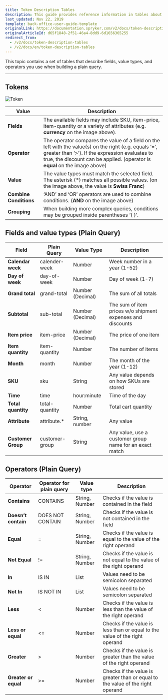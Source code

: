 ```yaml
---
title: Token Description Tables
description: This guide provides reference information in tables about fields and value types, operators you enter when creating a plain query.
last_updated: Nov 22, 2019
template: back-office-user-guide-template
originalLink: https://documentation.spryker.com/v2/docs/token-description-tables
originalArticleId: d65f1848-2f51-46a4-8dd9-6d1656365255
redirect_from:
  - /v2/docs/token-description-tables
  - /v2/docs/en/token-description-tables
---
```


This topic contains a set of tables that describe fields, value types, and operators you use when building a plain query.
***
## Tokens

![Token](https://spryker.s3.eu-central-1.amazonaws.com/docs/User+Guides/Back+Office+User+Guides/Discount/Token+Description+Tables/tokens.png) 

| Value | Description |
| --- | --- |
| **Fields** | The available fields may include SKU, item-price, item-quantity or a variety of attributes (e.g. **currency** on the image above). |
| **Operator** | The operator compares the value of a field on the left with the value(s) on the right (e.g. equals ‘=’, greater than ‘>’). If the expression evaluates to true, the discount can be applied. (operator is **equal** on the image above) |
| **Value** | The value types must match the selected field. The asterisk (*) matches all possible values. (on the image above, the value is **Swiss Franc**)|
| **Combine Conditions** | ‘AND’ and ‘OR’ operators are used to combine conditions. (**AND** on the image above) |
|**Grouping**|When building more complex queries, conditions may be grouped inside parentheses ‘( )’.|

## Fields and value types (Plain Query)
|Field|Plain Query|Value Type|Description|
|-|-|-|-|
|**Calendar week**|calender-week|Number|Week number in a year (1-52)|
|**Day of week**|day-of-week|Number|Day of week (1-7)|
|**Grand total**|grand-total|Number (Decimal)|The sum of all totals|
|**Subtotal**|sub-total|Number (Decimal)|The sum of item prices w/o shipment expenses and discounts|
|**Item price**|item-price|Number (Decimal)|The price of one item|
|**Item quantity**|item-quantity|Number|The number of items|
|**Month**|month|Number|The month of the year (1-12)|
|**SKU**|sku|String|Any value depends on how SKUs are stored|
|**Time**|time|hour:minute|Time of the day|
|**Total quantity**|total-quantity|Number|Total cart quantity|
|**Attribute**|attribute.*|String, number|Any value|
|**Customer Group**|customer-group|String|Any value, use a customer group name for an exact match|

## Operators (Plain Query)
|**Operator**|Operator for plain query|Value type|Description|
|-|-|-|-|
|**Contains**|CONTAINS|String, Number|Checks if the value is contained in the field|
|**Doesn’t contain**|DOES NOT CONTAIN|String, Number|Checks if the value is not contained in the field
|**Equal**|=|String, Number|Checks if the value is equal to the value of the right operand|
|**Not Equal**|!=|String, Number|Checks if the value is not equal to the value of the right operand|
|**In**|IS IN|List|Values need to be semicolon separated|
|**Not In**|IS NOT IN|List|Values need to be semicolon separated|
|**Less**|<|Number|Checks if the value is less than the value of the right operand|
|**Less or equal**|<=|Number|Checks if the value is less than or equal to the value of the right operand|
|**Greater**|>|Number|Checks if the value is greater than the value of the right operand|
|**Greater or equal**|>=|Number|Checks if the value is greater than or equal to the value of the right operand|

